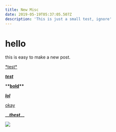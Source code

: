 ```yaml
---
title: New Misc
date: 2019-05-19T05:37:05.507Z
description: 'This is just a small test, ignore'
---
```

# hello

this is easy to make a new post.

[\*test\*](doeshtisowrld)

**[_test_](testing.com)**

\***\*[**bold**](testing.com)\*\***

[**_lol_**](youtube.com)

[okay](https://youtube.com)

**__**[**_thest_**](htere.com)**__**

![](/img/about-jumbotron.jpg)
